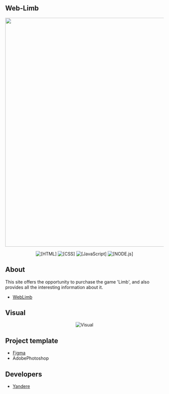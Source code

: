 ## Web-Limb
<p align="center">
 <img src="https://i.imgur.com/88MiQPD.png" width="726" length="2000">
</p>

<p align="center">
 <img src="https://img.shields.io/badge/HTML-pink" alt="[HTML]">
 <img src="https://img.shields.io/badge/CSS-blue" alt="[CSS]">
 <img src="https://img.shields.io/badge/JavaScript-purple" alt="[JavaScript]">
 <img src="https://img.shields.io/badgeNODE.js-blue" alt="[NODE.js]">
</p>


## About

This site offers the opportunity to purchase the game 'Limb', and also provides all the interesting information about it.
- [WebLimb](https://yangasai.github.io/Web-Limb/)


## Visual
<p align="center">
  <img src="https://github.com/user-attachments/assets/d59a1219-5052-4640-8892-ca56a03d6665" alt="Visual">
</p>


## Project template
- [Figma](https://www.figma.com/design/xpyLOQmSg6UN9tVea81RKA/Untitled?node-id=0-1&t=iVNwkblrpOKObiNs-1)
- AdobePhotoshop

## Developers

- [Yandere](https://github.com/yangasai)
